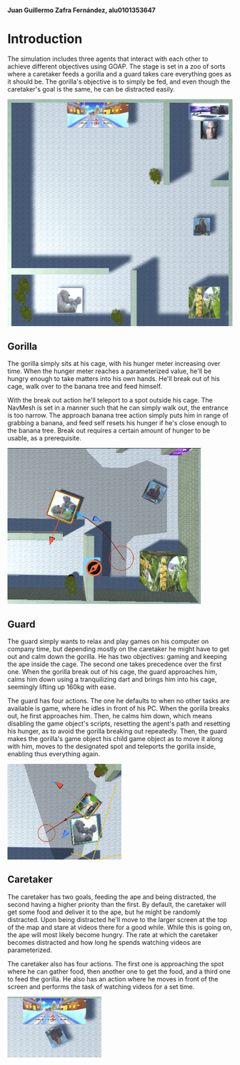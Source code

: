 #### Juan Guillermo Zafra Fernández, alu0101353647
# Introduction
The simulation includes three agents that interact with each other to achieve different objectives using GOAP. The stage is set in a zoo of sorts where a caretaker feeds a gorilla and a guard takes care everything goes as it should be. The gorilla's objective is to simply be fed, and even though the caretaker's goal is the same, he can be distracted easily.

![](Images/All.png)

## Gorilla
The gorilla simply sits at his cage, with his hunger meter increasing over time. When the hunger meter reaches a parameterized value, he'll be hungry enough to take matters into his own hands. He'll break out of his cage, walk over to the banana tree and feed himself.

With the break out action he'll teleport to a spot outside his cage. The NavMesh is set in a manner such that he can simply walk out, the entrance is too narrow. The approach banana tree action simply puts him in range of grabbing a banana, and feed self resets his hunger if he's close enough to the banana tree. Break out requires a certain amount of hunger to be usable, as a prerequisite.

![](Images/Gorilla.png)

## Guard
The guard simply wants to relax and play games on his computer on company time, but depending mostly on the caretaker he might have to get out and calm down the gorilla. He has two objectives: gaming and keeping the ape inside the cage. The second one takes precedence over the first one. When the gorilla break out of his cage, the guard approaches him, calms him down using a tranquilizing dart and brings him into his cage, seemingly lifting up 160kg with ease.

The guard has four actions. The one he defaults to when no other tasks are available is game, where he idles in front of his PC. When the gorilla breaks out, he first approaches him. Then, he calms him down, which means disabling the game object's scripts, resetting the agent's path and resetting his hunger, as to avoid the gorilla breaking out repeatedly. Then, the guard makes the gorilla's game object his child game object as to move it along with him, moves to the designated spot and teleports the gorilla inside, enabling thus everything again.

![](Images/Guard.png)

## Caretaker
The caretaker has two goals, feeding the ape and being distracted, the second having a higher priority than the first. By default, the caretaker will get some food and deliver it to the ape, but he might be randomly distracted. Upon being distracted he'll move to the larger screen at the top of the map and stare at videos there for a good while. While this is going on, the ape will most likely become hungry. The rate at which the caretaker becomes distracted and how long he spends watching videos are parameterized.

The caretaker also has four actions. The first one is approaching the spot where he can gather food, then another one to get the food, and a third one to feed the gorilla. He also has an action where he moves in front of the screen and performs the task of watching videos for a set time.

![](Images/Caretaker.png)
